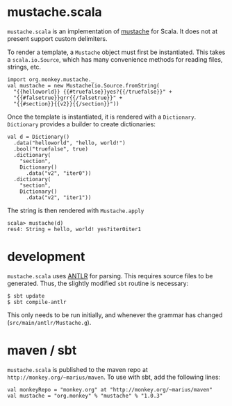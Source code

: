 # mustache.scala

`mustache.scala` is an implementation of
[mustache](http://mustache.github.com/) for Scala. It does not at
present support custom delimiters.

To render a template, a `Mustache` object must first be
instantiated. This takes a `scala.io.Source`, which has many
convenience methods for reading files, strings, etc.

    import org.monkey.mustache._
    val mustache = new Mustache(io.Source.fromString(
      "{{helloworld}} {{#truefalse}}yes?{{/truefalse}}" + 
      "{{#falsetrue}}grr{{/falsetrue}}" +
      "{{#section}}{{v2}}{{/section}}"))
    
Once the template is instantiated, it is rendered with a
`Dictionary`. `Dictionary` provides a builder to create dictionaries:

    val d = Dictionary()
      .data("helloworld", "hello, world!")
      .bool("truefalse", true)
      .dictionary(
        "section",
        Dictionary()
          .data("v2", "iter0"))
      .dictionary(
        "section",
        Dictionary()
          .data("v2", "iter1"))

The string is then rendered with `Mustache.apply`
        
    scala> mustache(d)
    res4: String = hello, world! yes?iter0iter1

# development

`mustache.scala` uses [ANTLR](http://www.antlr.org/) for parsing. This
requires source files to be generated. Thus, the slightly modified
`sbt` routine is necessary:

    $ sbt update
    $ sbt compile-antlr

This only needs to be run initially, and whenever the grammar has
changed (`src/main/antlr/Mustache.g`).

# maven / sbt

`mustache.scala` is published to the maven repo at
`http://monkey.org/~marius/maven`.  To use with sbt, add the following
lines:

    val monkeyRepo = "monkey.org" at "http://monkey.org/~marius/maven"
    val mustache = "org.monkey" % "mustache" % "1.0.3"
